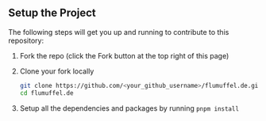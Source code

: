 ## Setup the Project

The following steps will get you up and running to contribute to this repository:

1. Fork the repo (click the Fork button at the top right of this page)
2. Clone your fork locally

   ```bash
   git clone https://github.com/<your_github_username>/flumuffel.de.git
   cd flumuffel.de
   ```

3. Setup all the dependencies and packages by running `pnpm install`
